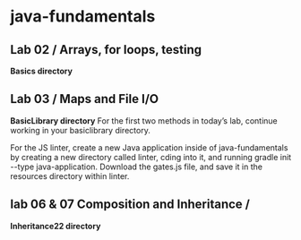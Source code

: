 # java-fundamentals
## Lab 02 / Arrays, for loops, testing
**Basics directory** 

## Lab 03 / Maps and File I/O
**BasicLibrary directory** 
For the first two methods in today’s lab, continue working in your basiclibrary directory.

For the JS linter, create a new Java application inside of java-fundamentals by creating a new directory called linter, cding into it, and running gradle init --type java-application. Download the gates.js file, and save it in the resources directory within linter.

## lab  06 & 07 Composition and Inheritance / 
**Inheritance22 directory**   
